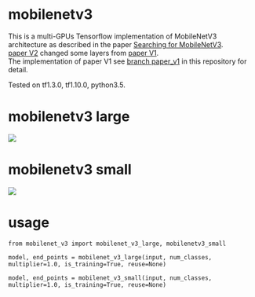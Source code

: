 # mobilenetv3
This is a multi-GPUs Tensorflow implementation of MobileNetV3 architecture as described in the paper [Searching for MobileNetV3](https://arxiv.org/abs/1905.02244).  
[paper V2](https://arxiv.org/pdf/1905.02244v2.pdf) changed some layers from [paper V1](https://arxiv.org/pdf/1905.02244v1.pdf).  
The implementation of paper V1 see [branch paper_v1](https://github.com/frotms/MobilenetV3-Tensorflow/tree/paper_v1) in this repository for detail.

Tested on tf1.3.0, tf1.10.0, python3.5.

# mobilenetv3 large
![](https://i.imgur.com/9wWE6GP.png)
# mobilenetv3 small
![](https://i.imgur.com/BdbM7Xp.png)
# usage
    from mobilenet_v3 import mobilenet_v3_large, mobilenetv3_small
    
    model, end_points = mobilenet_v3_large(input, num_classes, multiplier=1.0, is_training=True, reuse=None)
    
    model, end_points = mobilenet_v3_small(input, num_classes, multiplier=1.0, is_training=True, reuse=None)
